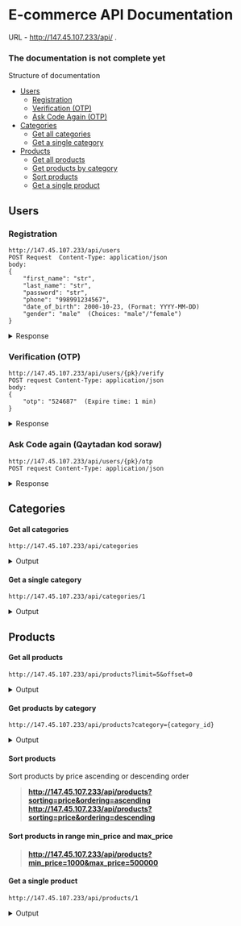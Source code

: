 
# E-commerce API Documentation 

URL - http://147.45.107.233/api/
.

### The documentation is not complete yet

Structure of documentation

- [Users](#users)
  - [Registration](#registration)
  - [Verification (OTP)](#verification-otp)
  - [Ask Code Again (OTP)](#ask-code-again-qaytadan-kod-soraw)
- [Categories](#categories)
  - [Get all categories](#get-all-categories)
  - [Get a single category](#get-a-single-category)
- [Products](#products)
   - [Get all products](#get-all-products)
   - [Get products by category](#get-products-by-category)
   - [Sort products](#sort-products)
   - [Get a single product](#get-a-single-product)

## Users
### Registration
```
http://147.45.107.233/api/users
POST Request  Content-Type: application/json
body:
{
    "first_name": "str",
    "last_name": "str",
    "password": "str",
    "phone": "998991234567",
    "date_of_birth": 2000-10-23, (Format: YYYY-MM-DD)
    "gender": "male"  (Choices: "male"/"female")
} 
```

<details><summary>Response</summary>
<pre>
{
    "success": true,
    "errMessage": null,
    "errorCode": null,
    "data": {
        "user": {
            "id": 6,
            "first_name": "Name",
            "last_name": "Surname",
            "phone": "998991234567",
            "date_of_birth": "2000-02-10",
            "gender": "male",
            "is_active": False,
        }
    }
}
</pre>
</details>

### Verification (OTP)
```
http://147.45.107.233/api/users/{pk}/verify
POST request Content-Type: application/json
body:
{
    "otp": "524687"  (Expire time: 1 min)
} 
```

<details><summary>Response</summary>
<pre>
{
    "success": true,
    "errMessage": null,
    "errorCode": null
}
</pre>
</details>


### Ask Code again (Qaytadan kod soraw)
```
http://147.45.107.233/api/users/{pk}/otp
POST request Content-Type: application/json
```

<details><summary>Response</summary>
<pre>
{
    "success": true,
    "errMessage": null,
    "errorCode": null
}
</pre>
</details>

## Categories

#### Get all categories
```
http://147.45.107.233/api/categories 
```

<details><summary>Output</summary>
<pre>
{
    "success": true,
    "errorMessage": null,
    "errorCode": null,
    "data": {
        "categories": [
            {
                "id": 1,
                "name": "Товары для детей",
                "parent_category": null
            },
            {
                "id": 2,
                "name": "Головные уборы и перчатки",
                "parent_category": 1
            },
            {
                "id": 3,
                "name": "Комбинезоны для новорожденных",
                "parent_category": 1
            },
            {
                "id": 5,
                "name": "Готовые сумки в роддом",
                "parent_category": 4
            }
        ]
    }
}
</pre>
</details>

#### Get a single category
```
http://147.45.107.233/api/categories/1
```

<details><summary>Output</summary>
<pre>
{
    "success": true,
    "errorMessage": null,
    "errorCode": null,
    "data": {
        "categories": {
            "id": 1,
            "name": "Товары для детей",
            "parent_category": null
        }
    }
}
</pre>
</details>

## Products

#### Get all products
```
http://147.45.107.233/api/products?limit=5&offset=0
```

<details><summary>Output</summary>
<pre>
{
    "success": true,
    "errMessage": null,
    "errorCode": null,
    "data": {
        "items": [
            {
                "id": 132,
                "code": "10131",
                "name": "BENKUNG 18M",
                "description": null,
                "price": 200000,
                "amount": 1,
                "category": 7,
                "images": [
                    {
                        "id": 132,
                        "image": "http://147.45.107.233/media/products/product.png"
                    }
                ]
            },
            {
                "id": 133,
                "code": "10132",
                "name": "10349 TOLSTOVKA MALCHIK",
                "description": null,
                "price": 200000,
                "amount": 2,
                "category": 8,
                "images": [
                    {
                        "id": 133,
                        "image": "http://147.45.107.233/media/products/product.png"
                    }
                ]
            },
            {
                "id": 134,
                "code": "10133",
                "name": "10332 TOLSTOVKA DEVOCHKA",
                "description": null,
                "price": 200000,
                "amount": 1,
                "category": 9,
                "images": [
                    {
                        "id": 134,
                        "image": "http://147.45.107.233/media/products/product.png"
                    }
                ]
            }
        ],
        "total_records": 238,
        "next": "http://147.45.107.233/api/products?limit=3&max_price=380000&min_price=200000&offset=3&ordering=ascending&sorting=price",
        "previous": null
    }
}
</pre>
</details>

#### Get products by category
```
http://147.45.107.233/api/products?category={category_id}
```

<details><summary>Output</summary>
<pre>
{
    "success": true,
    "errMessage": null,
    "errorCode": null,
    "data": {
        "items": [
            {
                "id": 1,
                "code": "10000",
                "name": "BORTIK DET KROVAT",
                "description": null,
                "price": 720000,
                "amount": 3,
                "category": 2,
                "images": [
                    {
                        "id": 1,
                        "image": "http://147.45.107.233/media/products/product.png"
                    }
                ]
            },
            {
                "id": 9,
                "code": "10008",
                "name": "KOMBINEZON",
                "description": null,
                "price": 420000,
                "amount": 2,
                "category": 2,
                "images": [
                    {
                        "id": 9,
                        "image": "http://147.45.107.233/media/products/product.png"
                    }
                ]
            },
            {
                "id": 17,
                "code": "10016",
                "name": "VECHER PLATYA",
                "description": null,
                "price": 400000,
                "amount": 5,
                "category": 2,
                "images": [
                    {
                        "id": 17,
                        "image": "http://147.45.107.233/media/products/product.png"
                    }
                ]
            }
        ],
        "total_records": 170,
        "next": "http://147.45.107.233/api/products?category=2&limit=3&offset=3",
        "previous": null
    }
}
</pre>
</details>


#### Sort products

Sort products by price ascending or descending order
> **http://147.45.107.233/api/products?sorting=price&ordering=ascending**  
> **http://147.45.107.233/api/products?sorting=price&ordering=descending**

#### Sort products in range min_price and max_price
> **http://147.45.107.233/api/products?min_price=1000&max_price=500000**  

#### Get a single product
```
http://147.45.107.233/api/products/1
```

<details><summary>Output</summary>
<pre>
     {
    "success": true,
    "errorMessage": null,
    "errorCode": null,
    "data": {
        "items": {
            "id": 2,
            "code": "10001",
            "name": "ROZOVIY SHIFON PLATYE",
            "description": null,
            "price": 550000,
            "amount": 3,
            "category": 3,
            "images": [
                {
                    "id": 2,
                    "image": "http://147.45.107.233/media/products/product.png"
                }
            ]
        }
    }
}
</pre>
</details>


